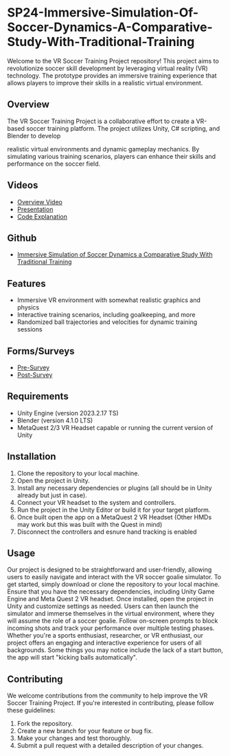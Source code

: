 # SP24-Immersive-Simulation-Of-Soccer-Dynamics-A-Comparative-Study-With-Traditional-Training


Welcome to the VR Soccer Training Project repository! This project aims to revolutionize soccer skill development by leveraging virtual reality (VR) technology. The prototype provides an immersive training experience that allows players to improve their skills in a realistic virtual environment.

## Overview

The VR Soccer Training Project is a collaborative effort to create a VR-based soccer training platform. The project utilizes Unity, C# scripting, and Blender to develop

realistic virtual environments and dynamic gameplay mechanics. By simulating various training scenarios, players can enhance their skills and performance on the soccer field.

## Videos

* [Overview Video]()
* [Presentation](https://youtu.be/bS2EJ3FuxW0)
* [Code Explanation](https://youtu.be/tWIzXl8WetY)

## Github

* [Immersive Simulation of Soccer Dynamics a Comparative Study With Traditional Training](https://github.com/csu-hci-projects/SP24-Immersive-Simulation-Of-Soccer-Dynamics-A-Comparative-Study-With-Traditional-Training)

## Features

- Immersive VR environment with somewhat realistic graphics and physics
- Interactive training scenarios, including goalkeeping, and more
- Randomized ball trajectories and velocities for dynamic training sessions

## Forms/Surveys

* [Pre-Survey](https://forms.office.com/r/Cbb3DumYSh)
* [Post-Survey](https://forms.office.com/r/RQWwyHQpdS)

## Requirements

- Unity Engine (version 2023.2.17 TS)
- Blender (version 4.1.0 LTS)
- MetaQuest 2/3 VR Headset capable or running the current version of Unity

## Installation

1. Clone the repository to your local machine.
1. Open the project in Unity.
1. Install any necessary dependencies or plugins (all should be in Unity already but just in case).
1. Connect your VR headset to the system and controllers.
1. Run the project in the Unity Editor or build it for your target platform.
1. Once built open the app on a MetaQuest 2 VR Headset (Other HMDs may work but this was built with the Quest in mind)
1. Disconnect the controllers and esnure hand tracking is enabled

## Usage

Our project is designed to be straightforward and user-friendly, allowing users to easily navigate and interact with the VR soccer goalie simulator. To get started, simply download or clone the repository to your local machine. Ensure that you have the necessary dependencies, including Unity Game Engine and Meta Quest 2 VR headset. Once installed, open the project in Unity and customize settings as needed. Users can then launch the simulator and immerse themselves in the virtual environment, where they will assume the role of a soccer goalie. Follow on-screen prompts to block incoming shots and track your performance over multiple testing phases. Whether you're a sports enthusiast, researcher, or VR enthusiast, our project offers an engaging and interactive experience for users of all backgrounds. Some things you may notice include the lack of a start button, the app will start "kicking balls automatically".

## Contributing

We welcome contributions from the community to help improve the VR Soccer Training Project. If you're interested in contributing, please follow these guidelines:

1. Fork the repository.
1. Create a new branch for your feature or bug fix.
1. Make your changes and test thoroughly.
1. Submit a pull request with a detailed description of your changes.


